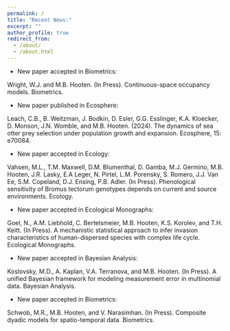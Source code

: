 ```yaml
---
permalink: /
title: "Recent News:"
excerpt: ""
author_profile: true
redirect_from: 
  - /about/
  - /about.html
---
```


* New paper accepted in Biometrics:

Wright, W.J. and M.B. Hooten.  (In Press).  Continuous-space occupancy models.  Biometrics.

* New paper published in Ecosphere:

Leach, C.B., B. Weitzman, J. Bodkin, D. Esler, G.G. Esslinger, K.A. Kloecker, D. Monson, J.N. Womble, and M.B. Hooten.  (2024).  The dynamics of sea otter prey selection under population growth and expansion.  Ecosphere, 15:  e70084.

* New paper accepted in Ecology:

Vahsen, M.L., T.M. Maxwell, D.M. Blumenthal, D. Gamba, M.J. Germino, M.B. Hooten, J.R. Lasky, E.A Leger, N. Pirtel, L.M. Porensky, S. Romero, J.J. Van Ee, S.M. Copeland, D.J. Ensing, P.B. Adler.  (In Press).  Phenological sensitivity of Bromus tectorum genotypes depends on current and source environments.  Ecology.

* New paper accepted in Ecological Monographs:

Goel, N., A.M. Liebhold, C. Bertelsmeier, M.B. Hooten, K.S. Korolev, and T.H. Keitt.  (In Press).  A mechanistic statistical approach to infer invasion characteristics of human-dispersed species with complex life cycle.  Ecological Monographs.

* New paper accepted in Bayesian Analysis:

Koslovsky, M.D., A. Kaplan, V.A. Terranova, and M.B. Hooten.  (In Press).  A unified Bayesian framework for modeling measurement error in multinomial data.  Bayesian Analysis.

* New paper accepted in Biometrics:

Schwob, M.R., M.B. Hooten, and V. Narasimhan.  (In Press).  Composite dyadic models for spatio-temporal data.  Biometrics.


